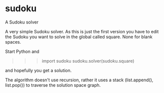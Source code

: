 sudoku
======

A Sudoku solver

A very simple Sudoku solver. As this is just the first version you have to edit the Sudoku you want to solve
in the global called square. None for blank spaces.

Start Python and

>>> import sudoku
>>> sudoku.solver(sudoku.square)


and hopefully you get a solution.

The algorithm doesn't use recursion, rather it uses a stack (list.append(), list.pop()) to traverse the solution space
graph.

